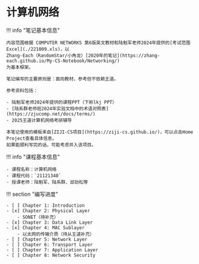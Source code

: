 # 计算机网络

!!! info "笔记基本信息"

    内容范围根据 COMPUTER NETWORKS 第6版英文教材和陆魁军老师2024年提供的[考试范围Excel](./221009.xls)，以
    Zhang-Each（RandomStar/小角龙）[2020年的笔记](https://zhang-each.github.io/My-CS-Notebook/Networking/)
    为基本框架。
    
    笔记编写的主要原则是：面向教材，参考但不依赖王道。

    参考资料包括：

    - 陆魁军老师2024年提供的课程PPT（下称lkj PPT）
    - [陆系群老师班2024年实验文档中的术语对照表](https://zjucomp.net/docs/terms/)
    - 2025王道计算机网络考研辅导

    本笔记使用的模板来自[ZIJI-CS项目](https://ziji-cs.github.io/)，可以点击Home Project查看具体信息。
    如果能顺利写完的话，可能考虑并入该项目。

!!! info "课程基本信息"

    - 课程名称：计算机网络
    - 课程代码：`21121340`
    - 授课老师：陆魁军、陆系群、邱劲松等

!!! section "编写进度"

    - [ ] Chapter 1: Introduction 
    - [x] Chapter 2: Physical Layer
        - SONET（待补充）
    - [x] Chapter 3: Data Link Layer
    - [x] Chapter 4: MAC Sublayer
    	- 以太网的传输介质（待从王道补充）
    - [ ] Chapter 5: Network Layer
    - [ ] Chapter 6: Transport Layer
    - [ ] Chapter 7: Application Layer
    - [ ] Chapter 8: Network Security
